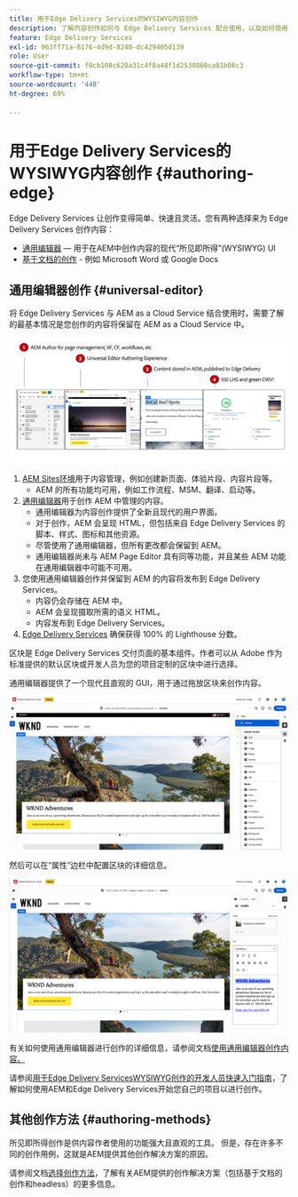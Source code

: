 ```yaml
---
title: 用于Edge Delivery Services的WYSIWYG内容创作
description: 了解内容创作如何与 Edge Delivery Services 配合使用，以及如何使用 Edge Delivery Services 创作 AEM 内容。
feature: Edge Delivery Services
exl-id: 963ff71a-8176-4d9d-8240-dc429405d139
role: User
source-git-commit: f0cb108c620a31c4f8a48f1d2530860ca01b06c3
workflow-type: tm+mt
source-wordcount: '448'
ht-degree: 69%

---
```



# 用于Edge Delivery Services的WYSIWYG内容创作 {#authoring-edge}

Edge Delivery Services 让创作变得简单、快速且灵活。您有两种选择来为 Edge Delivery Services 创作内容：

* [通用编辑器](#universal-editor) — 用于在AEM中创作内容的现代“所见即所得”(WYSIWYG) UI
* [基于文档的创作](#document-based) - 例如 Microsoft Word 或 Google Docs

## 通用编辑器创作 {#universal-editor}

将 Edge Delivery Services 与 AEM as a Cloud Service 结合使用时，需要了解的最基本情况是您创作的内容将保留在 AEM as a Cloud Service 中。

![WYSIWYG创作如何与Edge Delivery Services配合使用](assets/how-aem-edge-works.png)

1. [AEM Sites环境](/help/sites-cloud/authoring/quick-start.md)用于内容管理，例如创建新页面、体验片段、内容片段等。
   * AEM 的所有功能均可用，例如工作流程、MSM、翻译、启动等。
1. [通用编辑器](/help/sites-cloud/authoring/universal-editor/authoring.md)用于创作 AEM 中管理的内容。
   * 通用编辑器为内容创作提供了全新且现代的用户界面。
   * 对于创作，AEM 会呈现 HTML，但包括来自 Edge Delivery Services 的脚本、样式、图标和其他资源。
   * 尽管使用了通用编辑器，但所有更改都会保留到 AEM。
   * 通用编辑器尚未与 AEM Page Editor 具有同等功能，并且某些 AEM 功能在通用编辑器中可能不可用。
1. 您使用通用编辑器创作并保留到 AEM 的内容将发布到 Edge Delivery Services。
   * 内容仍会存储在 AEM 中。
   * AEM 会呈现摄取所需的语义 HTML。
   * 内容发布到 Edge Delivery Services。
1. [Edge Delivery Services](/help/edge/developer/keeping-it-100.md) 确保获得 100% 的 Lighthouse 分数。

区块是 Edge Delivery Services 交付页面的基本组件。作者可以从 Adobe 作为标准提供的默认区块或开发人员为您的项目定制的区块中进行选择。

通用编辑器提供了一个现代且直观的 GUI，用于通过拖放区块来创作内容。

![在通用编辑器中拖放区块](assets/blocks.png)

然后可以在“属性”边栏中配置区块的详细信息。

![配置区块属性](assets/block-properties.png)

有关如何使用通用编辑器进行创作的详细信息，请参阅文档[使用通用编辑器创作内容。](/help/sites-cloud/authoring/universal-editor/authoring.md)

请参阅[用于Edge Delivery ServicesWYSIWYG创作的开发人员快速入门指南](/help/edge/wysiwyg-authoring/edge-dev-getting-started.md)，了解如何使用AEM和Edge Delivery Services开始您自己的项目以进行创作。

## 其他创作方法  {#authoring-methods}

所见即所得创作是供内容作者使用的功能强大且直观的工具。 但是，存在许多不同的创作用例，这就是AEM提供其他创作解决方案的原因。

请参阅文档[选择创作方法](/help/edge/authoring-methods.md)，了解有关AEM提供的创作解决方案（包括基于文档的创作和headless）的更多信息。

